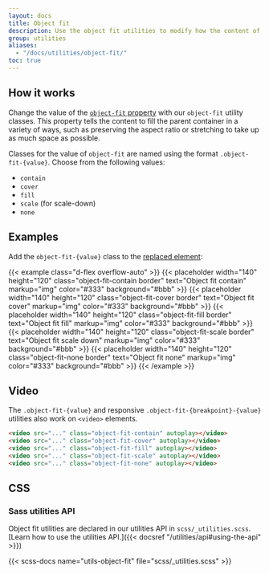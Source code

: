 ```yaml
---
layout: docs
title: Object fit
description: Use the object fit utilities to modify how the content of a [replaced element](https://developer.mozilla.org/en-US/docs/Web/CSS/Replaced_element), such as an `<img>` or `<video>`, should be resized to fit its container.
group: utilities
aliases:
  - "/docs/utilities/object-fit/"
toc: true
---
```


## How it works

Change the value of the [`object-fit` property](https://developer.mozilla.org/en-US/docs/Web/CSS/object-fit) with our <!--responsive -->`object-fit` utility classes. This property tells the content to fill the parent container in a variety of ways, such as preserving the aspect ratio or stretching to take up as much space as possible.

Classes for the value of `object-fit` are named using the format `.object-fit-{value}`. Choose from the following values:

- `contain`
- `cover`
- `fill`
- `scale` (for scale-down)
- `none`

## Examples

Add the `object-fit-{value}` class to the [replaced element](https://developer.mozilla.org/en-US/docs/Web/CSS/Replaced_element):

{{< example class="d-flex overflow-auto" >}}
{{< placeholder width="140" height="120" class="object-fit-contain border" text="Object fit contain" markup="img" color="#333" background="#bbb" >}}
{{< placeholder width="140" height="120" class="object-fit-cover border" text="Object fit cover" markup="img" color="#333" background="#bbb" >}}
{{< placeholder width="140" height="120" class="object-fit-fill border" text="Object fit fill" markup="img" color="#333" background="#bbb" >}}
{{< placeholder width="140" height="120" class="object-fit-scale border" text="Object fit scale down" markup="img" color="#333" background="#bbb" >}}
{{< placeholder width="140" height="120" class="object-fit-none border" text="Object fit none" markup="img" color="#333" background="#bbb" >}}
{{< /example >}}

<!--## Responsive

Responsive variations also exist for each `object-fit` value using the format `.object-fit-{breakpoint}-{value}`, for the following breakpoint abbreviations: `sm`, `md`, `lg`, `xl`, and `xxl`. Classes can be combined for various effects as you need.

{{< example class="d-flex overflow-auto" >}}
{{< placeholder width="140" height="80" class="object-fit-sm-contain border rounded" text="Contain on sm" markup="img" color="#333" background="#bbb" >}}
{{< placeholder width="140" height="80" class="object-fit-md-contain border rounded" text="Contain on md" markup="img" color="#333" background="#bbb" >}}
{{< placeholder width="140" height="80" class="object-fit-lg-contain border rounded" text="Contain on lg" markup="img" color="#333" background="#bbb" >}}
{{< placeholder width="140" height="80" class="object-fit-xl-contain border rounded" text="Contain on xl" markup="img" color="#333" background="#bbb" >}}
{{< placeholder width="140" height="80" class="object-fit-xxl-contain border rounded" text="Contain on xxl" markup="img" color="#333" background="#bbb" >}}
{{< /example >}}-->

## Video

The `.object-fit-{value}` and responsive `.object-fit-{breakpoint}-{value}` utilities also work on `<video>` elements.

```html
<video src="..." class="object-fit-contain" autoplay></video>
<video src="..." class="object-fit-cover" autoplay></video>
<video src="..." class="object-fit-fill" autoplay></video>
<video src="..." class="object-fit-scale" autoplay></video>
<video src="..." class="object-fit-none" autoplay></video>
```

## CSS

### Sass utilities API

Object fit utilities are declared in our utilities API in `scss/_utilities.scss`. [Learn how to use the utilities API.]({{< docsref "/utilities/api#using-the-api" >}})

{{< scss-docs name="utils-object-fit" file="scss/_utilities.scss" >}}

